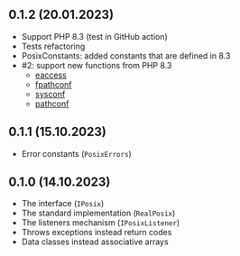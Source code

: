 ## 0.1.2 (20.01.2023)

* Support PHP 8.3 (test in GitHub action)
* Tests refactoring
* PosixConstants: added constants that are defined in 8.3
* #2: support new functions from PHP 8.3
    * [eaccess](https://www.php.net/manual/ru/function.posix-eaccess.php)
    * [fpathconf](https://www.php.net/manual/en/function.posix-fpathconf.php)
    * [sysconf](https://www.php.net/manual/en/function.posix-sysconf.php)
    * [pathconf](https://www.php.net/manual/en/function.posix-pathconf.php)

## 0.1.1 (15.10.2023)

* Error constants (`PosixErrors`)

## 0.1.0 (14.10.2023)

* The interface (`IPosix`)
* The standard implementation (`RealPosix`)
* The listeners mechanism (`IPosixListener`)
* Throws exceptions instead return codes
* Data classes instead associative arrays
